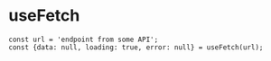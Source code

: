 # useFetch

```
const url = 'endpoint from some API';
const {data: null, loading: true, error: null} = useFetch(url);
```

